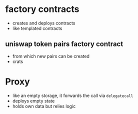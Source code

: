 # factory contracts
- creates and deploys contracts
- like templated contracts
## uniswap token pairs factory contract
- from which new pairs can be created 
- crats

# Proxy 
- like an empty storage, it forwards the call via `delegatecall` 
- deploys empty state 
- holds own data but relies logic 

# 